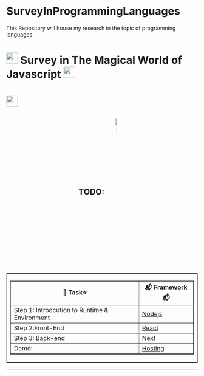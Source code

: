 # SurveyInProgrammingLanguages
This Repository will house my research in the topic of programming languages
 <h1 ><img src="https://emojis.slackmojis.com/emojis/images/1643514255/2240/programmer.gif?1643514255" width="30"/> Survey in The Magical World of Javascript <img src="https://emojis.slackmojis.com/emojis/images/1643514255/2240/programmer.gif?1643514255" width="30"/></h1> <h1 allign="center">
 
<img src="https://slackmojis.com/emojis/151-javascript/download" width=30   >




<h2 align="center">TODO:    <img align="center" src="https://slackmojis.com/emojis/7421-typingcat/download"  width="10%"></h2>

 <table   align="center"   border="1" width = "100%">                    <tr>             <td>                <table border = "1" width = "100%">                   <tr>                      <th>🎁 Task⭐</th>                      <th>📬 Framework📬</th>                   </tr>                   <tr>                      <td>Step 1: Introdcution to Runtime & Environment</td>                      <td><a href="https://nodejs.org/en/">Nodejs</a></td>                   </tr>                   <tr>                      <td>Step 2:Front-End </td>                      <td><a href="https://reactjs.org/">React</a></td>   
 <tr>
 <td> Step 3: Back-end</td> 
  <td><a href="https://nextjs.org/">Next</a></td> 
    <tr>
   <td> Demo: </td> 
  <td><a href="http://www.findasnake.com/Programming">Hosting</a></td> 
         </tr>      
 </tr>
 </tr>                </table>             </td>          </tr>                 </table>

----